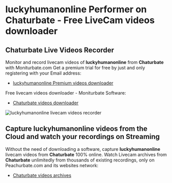 # luckyhumanonline Performer on Chaturbate - Free LiveCam videos downloader

## Chaturbate Live Videos Recorder

Monitor and record livecam videos of **luckyhumanonline** from **Chaturbate** with Moniturbate.com
Get a premium trial for free by just and only registering with your Email address:
* [luckyhumanonline Premium videos downloader](https://moniturbate.com/request-demo-licence-key.html)

Free livecam videos downloader - Moniturbate Software:
* [Chaturbate videos downloader](https://moniturbate.com/moniturbate-download-software.html)

![luckyhumanonline livecam videos recorder](https://peachurnet.com/templates/moniturbate-software.png)


## Capture luckyhumanonline videos from the Cloud and watch your recordings on Streaming

Without the need of downloading a software, capture **luckyhumanonline** livecam videos from **Chaturbate** 100% online.
Watch Livecam archives from **Chaturbate** unlimitedly from thousands of existing recordings, only on Peachurbate.com and its websites network:
* [Chaturbate videos archives](https://peachurnet.com/)